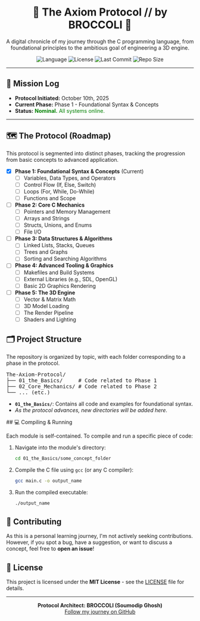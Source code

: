 <div align="center">
  
  # 🚀 The Axiom Protocol // by BROCCOLI 🚀
  
  <p>
    A digital chronicle of my journey through the C programming language, from foundational principles to the ambitious goal of engineering a 3D engine.
  </p>
  
  <p>
    <img alt="Language" src="https://img.shields.io/badge/Language-C-blue.svg?style=for-the-badge&logo=c">
    <img alt="License" src="https://img.shields.io/github/license/THE-SOUMODIPghoshOFFICIAL/The-Axiom-Protocol-by-BROCCOLI?style=for-the-badge&color=brightgreen">
    <img alt="Last Commit" src="https://img.shields.io/github/last-commit/THE-SOUMODIPghoshOFFICIAL/The-Axiom-Protocol-by-BROCCOLI?style=for-the-badge&logo=github&color=cyan">
    <img alt="Repo Size" src="https://img.shields.io/github/repo-size/THE-SOUMODIPghoshOFFICIAL/The-Axiom-Protocol-by-BROCCOLI?style=for-the-badge&color=violet">
  </p>

</div>

---

## 📡 Mission Log

- **Protocol Initiated:** October 10th, 2025
- **Current Phase:** Phase 1 - Foundational Syntax & Concepts
- **Status:** <font color="green">**Nominal.** All systems online.</font>

---

## 🗺️ The Protocol (Roadmap)

This protocol is segmented into distinct phases, tracking the progression from basic concepts to advanced application.

- [x] **Phase 1: Foundational Syntax & Concepts** (Current)
  - [ ] Variables, Data Types, and Operators
  - [ ] Control Flow (If, Else, Switch)
  - [ ] Loops (For, While, Do-While)
  - [ ] Functions and Scope
- [ ] **Phase 2: Core C Mechanics**
  - [ ] Pointers and Memory Management
  - [ ] Arrays and Strings
  - [ ] Structs, Unions, and Enums
  - [ ] File I/O
- [ ] **Phase 3: Data Structures & Algorithms**
  - [ ] Linked Lists, Stacks, Queues
  - [ ] Trees and Graphs
  - [ ] Sorting and Searching Algorithms
- [ ] **Phase 4: Advanced Tooling & Graphics**
  - [ ] Makefiles and Build Systems
  - [ ] External Libraries (e.g., SDL, OpenGL)
  - [ ] Basic 2D Graphics Rendering
- [ ] **Phase 5: The 3D Engine**
  - [ ] Vector & Matrix Math
  - [ ] 3D Model Loading
  - [ ] The Render Pipeline
  - [ ] Shaders and Lighting

<h2 id="-project-structure">🗂️ Project Structure</h2>

<p>The repository is organized by topic, with each folder corresponding to a phase in the protocol.</p>

<pre>
The-Axiom-Protocol/
├── 01_the_Basics/     # Code related to Phase 1
├── 02_Core_Mechanics/ # Code related to Phase 2
└── ... (etc.)
</pre>

<p>
  <ul>
    <li><b><code>01_the_Basics/</code></b>: Contains all code and examples for foundational syntax.</li>
    <li><em>As the protocol advances, new directories will be added here.</em></li>
  </ul>
</p>
## 💻 Compiling & Running

Each module is self-contained. To compile and run a specific piece of code:

1.  Navigate into the module's directory:
    ```bash
    cd 01_the_Basics/some_concept_folder
    ```
2.  Compile the C file using `gcc` (or any C compiler):
    ```bash
    gcc main.c -o output_name
    ```
3.  Run the compiled executable:
    ```bash
    ./output_name
    ```

## 🤝 Contributing

As this is a personal learning journey, I'm not actively seeking contributions. However, if you spot a bug, have a suggestion, or want to discuss a concept, feel free to **open an issue**!

## 📄 License

This project is licensed under the **MIT License** - see the [LICENSE](LICENSE) file for details.

---

<div align="center">
  <strong>Protocol Architect: BROCCOLI (Soumodip Ghosh)</strong>
  <br>
  <a href="https://github.com/THE-SOUMODIPghoshOFFICIAL">Follow my journey on GitHub</a>
</div>
